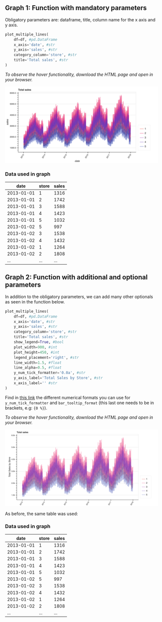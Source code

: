 ## Graph 1: Function with mandatory parameters

Obligatory parameters are: dataframe, title, column name for the x axis and y axis.

```python
plot_multiple_lines(
    df=df, #pd.DataFrame
    x_axis='date', #str
    y_axis='sales', #str
    category_column='store', #str
    title='Total sales', #str
)
```

_To observe the hover functionality, download the HTML page and open in your browser._

![multi_lines_basic](../static/images/multi_lines_basic.png)

### Data used in graph

| date       |   store |   sales |
|------------|---------|---------|
| 2013-01-01 |       1 |    1316 |
| 2013-01-01 |       2 |    1742 |
| 2013-01-01 |       3 |    1588 |
| 2013-01-01 |       4 |    1423 |
| 2013-01-01 |       5 |    1032 |
| 2013-01-02 |       5 |     997 |
| 2013-01-02 |       3 |    1538 |
| 2013-01-02 |       4 |    1432 |
| 2013-01-02 |       1 |    1264 |
| 2013-01-02 |       2 |    1808 |
|...|...|...|

## Graph 2: Function with additional and optional parameters

In addition to the obligatory parameters, we can add many other optionals as seen in the function below.
```python
plot_multiple_lines(
    df=df, #pd.DataFrame
    x_axis='date', #str
    y_axis='sales', #str
    category_column='store', #str
    title='Total sales', #str
    show_legend=True, #bool
    plot_width=900, #int
    plot_height=450, #int
    legend_placement='right', #str
    line_width=1.5, #float
    line_alpha=0.5, #float
    y_num_tick_formatter='0.0a', #str
    y_axis_label='Total Sales by Store', #str
    x_axis_label='' #str
)
```
Find in [this link](https://bokeh.pydata.org/en/latest/docs/reference/models/formatters.html#bokeh.models.formatters.NumeralTickFormatter) 
the different numerical formats you can use for `y_num_tick_formatter` and `bar_tooltip_format` 
(this last one needs to be in brackets, e.g: `{0 %}`).

_To observe the hover functionality, download the HTML page and open in your browser._

![multi_lines_extended](../static/images/multi_lines_extended.png)

As before, the same table was used:

### Data used in graph

| date       |   store |   sales |
|------------|---------|---------|
| 2013-01-01 |       1 |    1316 |
| 2013-01-01 |       2 |    1742 |
| 2013-01-01 |       3 |    1588 |
| 2013-01-01 |       4 |    1423 |
| 2013-01-01 |       5 |    1032 |
| 2013-01-02 |       5 |     997 |
| 2013-01-02 |       3 |    1538 |
| 2013-01-02 |       4 |    1432 |
| 2013-01-02 |       1 |    1264 |
| 2013-01-02 |       2 |    1808 |
|...|...|...|


